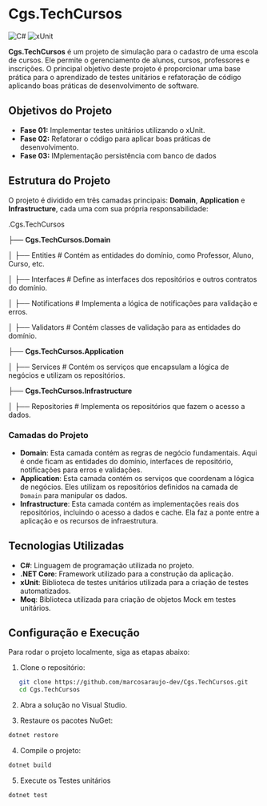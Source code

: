 # Cgs.TechCursos

![C#](https://img.shields.io/badge/language-C%23-blue) 
![xUnit](https://img.shields.io/badge/testing-xUnit-lightgrey)

**Cgs.TechCursos** é um projeto de simulação para o cadastro de uma escola de cursos. Ele permite o gerenciamento de alunos, cursos, professores e inscrições. O principal objetivo deste projeto é proporcionar uma base prática para o aprendizado de testes unitários e refatoração de código aplicando boas práticas de desenvolvimento de software.

## Objetivos do Projeto

- **Fase 01:** Implementar testes unitários utilizando o xUnit.
- **Fase 02:** Refatorar o código para aplicar boas práticas de desenvolvimento.
- **Fase 03:** IMplementação persistência com banco de dados

## Estrutura do Projeto

O projeto é dividido em três camadas principais: **Domain**, **Application** e **Infrastructure**, cada uma com sua própria responsabilidade:

.Cgs.TechCursos

├── **Cgs.TechCursos.Domain**

│   ├── Entities         # Contém as entidades do domínio, como Professor, Aluno, Curso, etc.

│   ├── Interfaces       # Define as interfaces dos repositórios e outros contratos do domínio.

│   ├── Notifications    # Implementa a lógica de notificações para validação e erros.

│   ├── Validators       # Contém classes de validação para as entidades do domínio.

├── **Cgs.TechCursos.Application**

│   ├── Services         # Contém os serviços que encapsulam a lógica de negócios e utilizam os repositórios.

├── **Cgs.TechCursos.Infrastructure**

│   ├── Repositories     # Implementa os repositórios que fazem o acesso a dados.

### Camadas do Projeto

- **Domain**: Esta camada contém as regras de negócio fundamentais. Aqui é onde ficam as entidades do domínio, interfaces de repositório, notificações para erros e validações.
- **Application**: Esta camada contém os serviços que coordenam a lógica de negócios. Eles utilizam os repositórios definidos na camada de `Domain` para manipular os dados.
- **Infrastructure**: Esta camada contém as implementações reais dos repositórios, incluindo o acesso a dados e cache. Ela faz a ponte entre a aplicação e os recursos de infraestrutura.

## Tecnologias Utilizadas

- **C#**: Linguagem de programação utilizada no projeto.
- **.NET Core**: Framework utilizado para a construção da aplicação.
- **xUnit**: Biblioteca de testes unitários utilizada para a criação de testes automatizados.
- **Moq**: Biblioteca utilizada para criação de objetos Mock em testes unitários.

## Configuração e Execução

Para rodar o projeto localmente, siga as etapas abaixo:

1. Clone o repositório:
```bash
   git clone https://github.com/marcosaraujo-dev/Cgs.TechCursos.git
   cd Cgs.TechCursos
```
2. Abra a solução no Visual Studio.

3. Restaure os pacotes NuGet:

```bash
dotnet restore
```

4. Compile o projeto:
```bash
dotnet build
```

5. Execute os Testes unitários
```bash
dotnet test
```

